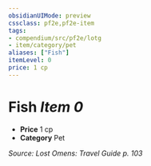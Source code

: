 ```yaml
---
obsidianUIMode: preview
cssclass: pf2e,pf2e-item
tags:
- compendium/src/pf2e/lotg
- item/category/pet
aliases: ["Fish"]
itemLevel: 0
price: 1 cp
---
```

# Fish *Item 0*  

- **Price** 1 cp
- **Category** Pet



*Source: Lost Omens: Travel Guide p. 103*